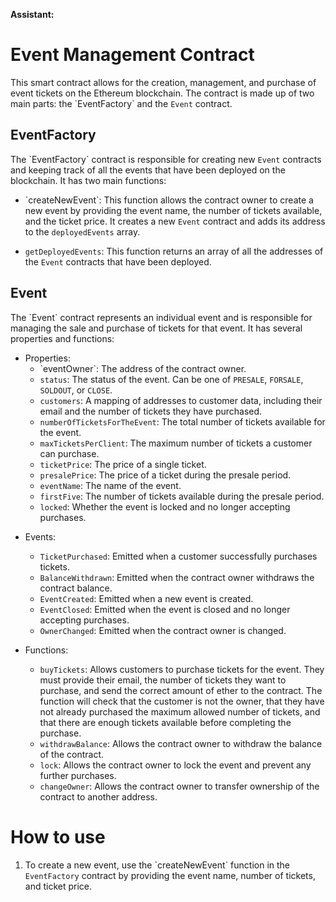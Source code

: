 
**Assistant:**
<h1>Event Management Contract</h1>
This smart contract allows for the creation, management, and purchase of event tickets on the Ethereum blockchain. The contract is made up of two main parts: the `EventFactory` and the <code>Event</code> contract.
<h2>EventFactory</h2>
The `EventFactory` contract is responsible for creating new <code>Event</code> contracts and keeping track of all the events that have been deployed on the blockchain. It has two main functions:
<ul><li>
`createNewEvent`: This function allows the contract owner to create a new event by providing the event name, the number of tickets available, and the ticket price. It creates a new <code>Event</code> contract and adds its address to the <code>deployedEvents</code> array.
</li><li><p><code>getDeployedEvents</code>: This function returns an array of all the addresses of the <code>Event</code> contracts that have been deployed.</p></li></ul><h2>Event</h2>
The `Event` contract represents an individual event and is responsible for managing the sale and purchase of tickets for that event. It has several properties and functions:
<ul><li>
Properties:
<ul><li>`eventOwner`: The address of the contract owner.</li><li><code>status</code>: The status of the event. Can be one of <code>PRESALE</code>, <code>FORSALE</code>, <code>SOLDOUT</code>, or <code>CLOSE</code>.</li><li><code>customers</code>: A mapping of addresses to customer data, including their email and the number of tickets they have purchased.</li><li><code>numberOfTicketsForTheEvent</code>: The total number of tickets available for the event.</li><li><code>maxTicketsPerClient</code>: The maximum number of tickets a customer can purchase.</li><li><code>ticketPrice</code>: The price of a single ticket.</li><li><code>presalePrice</code>: The price of a ticket during the presale period.</li><li><code>eventName</code>: The name of the event.</li><li><code>firstFive</code>: The number of tickets available during the presale period.</li><li><code>locked</code>: Whether the event is locked and no longer accepting purchases.</li></ul></li><li><p>Events:</p><ul><li><code>TicketPurchased</code>: Emitted when a customer successfully purchases tickets.</li><li><code>BalanceWithdrawn</code>: Emitted when the contract owner withdraws the contract balance.</li><li><code>EventCreated</code>: Emitted when a new event is created.</li><li><code>EventClosed</code>: Emitted when the event is closed and no longer accepting purchases.</li><li><code>OwnerChanged</code>: Emitted when the contract owner is changed.</li></ul></li><li><p>Functions:</p><ul><li><code>buyTickets</code>: Allows customers to purchase tickets for the event. They must provide their email, the number of tickets they want to purchase, and send the correct amount of ether to the contract. The function will check that the customer is not the owner, that they have not already purchased the maximum allowed number of tickets, and that there are enough tickets available before completing the purchase.</li><li><code>withdrawBalance</code>: Allows the contract owner to withdraw the balance of the contract.</li><li><code>lock</code>: Allows the contract owner to lock the event and prevent any further purchases.</li><li><code>changeOwner</code>: Allows the contract owner to transfer ownership of the contract to another address.</li></ul></li></ul><h1>How to use</h1><ol><li>
To create a new event, use the `createNewEvent` function in the <code>EventFactory</code> contract by providing the event name, number of tickets, and ticket price.
